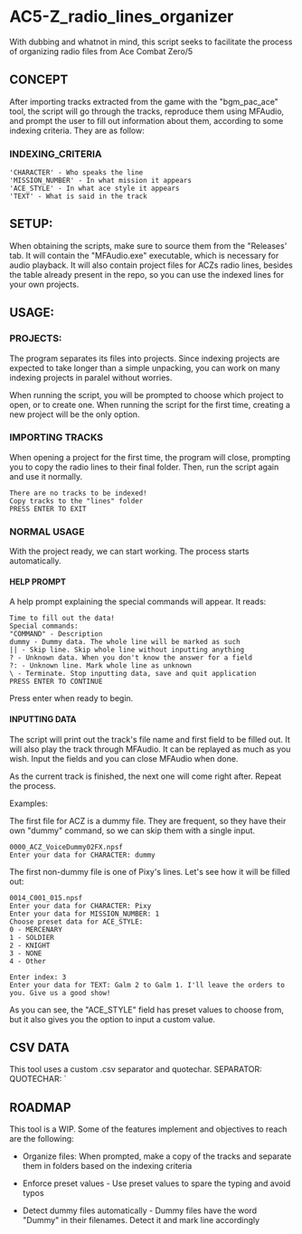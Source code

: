 # AC5-Z_radio_lines_organizer
With dubbing and whatnot in mind, this script seeks to facilitate the process of organizing radio files from Ace Combat Zero/5

## CONCEPT
After importing tracks extracted from the game with the "bgm_pac_ace" tool, the script will go through the tracks, reproduce them using MFAudio, and prompt the user to fill out information about them, according to some indexing criteria. They are as follow:

### INDEXING_CRITERIA 
    'CHARACTER' - Who speaks the line
    'MISSION_NUMBER' - In what mission it appears
    'ACE_STYLE' - In what ace style it appears
    'TEXT' - What is said in the track


## SETUP:
When obtaining the scripts, make sure to source them from the "Releases' tab. It will contain the "MFAudio.exe" executable, which is necessary for audio playback. It will also contain project files for ACZs radio lines, besides the table already present in the repo, so you can use the indexed lines for your own projects.

## USAGE:
### PROJECTS:
The program separates its files into projects. Since indexing projects are expected to take longer than a simple unpacking, you can work on many indexing projects in paralel without worries.

When running the script, you will be prompted to choose which project to open, or to create one. When running the script for the first time, creating a new project will be the only option.

### IMPORTING TRACKS
When opening a project for the first time, the program will close, prompting you to copy the radio lines to their final folder. Then, run the script again and use it normally.

    There are no tracks to be indexed!
    Copy tracks to the "lines" folder
    PRESS ENTER TO EXIT

### NORMAL USAGE
With the project ready, we can start working. The process starts automatically.

#### HELP PROMPT
A help prompt explaining the special commands will appear. It reads:

    Time to fill out the data!
    Special commands:
    "COMMAND" - Description
    dummy - Dummy data. The whole line will be marked as such
    || - Skip line. Skip whole line without inputting anything
    ? - Unknown data. When you don't know the answer for a field
    ?: - Unknown line. Mark whole line as unknown
    \ - Terminate. Stop inputting data, save and quit application
    PRESS ENTER TO CONTINUE

Press enter when ready to begin.

#### INPUTTING DATA
The script will print out the track's file name and first field to be filled out. It will also play the track through MFAudio. It can be replayed as much as you wish. Input the fields and you can close MFAudio when done.

As the current track is finished, the next one will come right after. Repeat the process.

Examples:

The first file for ACZ is a dummy file. They are frequent, so they have their own "dummy" command, so we can skip them with a single input.

    0000_ACZ_VoiceDummy02FX.npsf
    Enter your data for CHARACTER: dummy

The first non-dummy file is one of Pixy's lines. Let's see how it will be filled out:

    0014_C001_015.npsf
    Enter your data for CHARACTER: Pixy
    Enter your data for MISSION_NUMBER: 1
    Choose preset data for ACE_STYLE: 
    0 - MERCENARY
    1 - SOLDIER
    2 - KNIGHT
    3 - NONE
    4 - Other

    Enter index: 3
    Enter your data for TEXT: Galm 2 to Galm 1. I'll leave the orders to you. Give us a good show!

As you can see, the "ACE_STYLE" field has preset values to choose from, but it also gives you the option to input a custom value.


## CSV DATA
This tool uses a custom .csv separator and quotechar.
SEPARATOR: \
QUOTECHAR: `


## ROADMAP
This tool is a WIP. Some of the features implement and objectives to reach are the following:

- Organize files: When prompted, make a copy of the tracks and separate them in folders based on the indexing criteria

- Enforce preset values - Use preset values to spare the typing and avoid typos

- Detect dummy files automatically - Dummy files have the word "Dummy" in their filenames. Detect it and mark line accordingly
